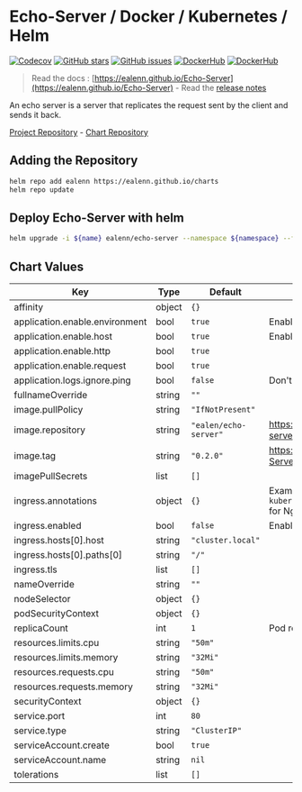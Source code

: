 # Echo-Server / Docker / Kubernetes / Helm

[![Codecov](https://img.shields.io/codecov/c/github/ealenn/echo-server?style=for-the-badge&logo=codecov)](https://codecov.io/gh/Ealenn/Echo-Server)
[![GitHub stars](https://img.shields.io/github/stars/Ealenn/Echo-Server?style=for-the-badge&logo=github)](https://github.com/Ealenn/Echo-Server/stargazers)
[![GitHub issues](https://img.shields.io/github/issues/Ealenn/Echo-Server?style=for-the-badge&logo=github)](https://github.com/Ealenn/Echo-Server/issues)
[![DockerHub](https://img.shields.io/docker/pulls/ealen/echo-server.svg?style=for-the-badge&logo=docker)](https://hub.docker.com/repository/docker/ealen/echo-server)
[![DockerHub](https://img.shields.io/badge/SIZE-%3C%2013%20MB-1488C6?style=for-the-badge&logo=docker)](https://hub.docker.com/repository/docker/ealen/echo-server)

> Read the docs : [https://ealenn.github.io/Echo-Server](https://ealenn.github.io/Echo-Server) - Read the [release notes](https://github.com/Ealenn/Echo-Server/releases)

An echo server is a server that replicates the request sent by the client and sends it back.

[Project Repository](https://github.com/Ealenn/Echo-Server) - [Chart Repository](https://github.com/Ealenn/charts)

## Adding the Repository

```bash
helm repo add ealenn https://ealenn.github.io/charts
helm repo update
```

## Deploy Echo-Server with helm

```bash
helm upgrade -i ${name} ealenn/echo-server --namespace ${namespace} --force
```

## Chart Values

| Key | Type | Default | Description |
|-----|------|---------|-------------|
| affinity | object | `{}` |  |
| application.enable.environment | bool | `true` | Enable environment in response |
| application.enable.host | bool | `true` | Enable request in response |
| application.enable.http | bool | `true` |  |
| application.enable.request | bool | `true` |  |
| application.logs.ignore.ping | bool | `false` | Don't log ping request on route `/ping` |
| fullnameOverride | string | `""` |  |
| image.pullPolicy | string | `"IfNotPresent"` |  |
| image.repository | string | `"ealen/echo-server"` | https://hub.docker.com/r/ealen/echo-server |
| image.tag | string | `"0.2.0"` | https://github.com/Ealenn/Echo-Server/releases |
| imagePullSecrets | list | `[]` |  |
| ingress.annotations | object | `{}` | Example `kubernetes.io/ingress.class: nginx` for Nginx Ingress |
| ingress.enabled | bool | `false` | Enable ingress |
| ingress.hosts[0].host | string | `"cluster.local"` |  |
| ingress.hosts[0].paths[0] | string | `"/"` |  |
| ingress.tls | list | `[]` |  |
| nameOverride | string | `""` |  |
| nodeSelector | object | `{}` |  |
| podSecurityContext | object | `{}` |  |
| replicaCount | int | `1` | Pod replicas |
| resources.limits.cpu | string | `"50m"` |  |
| resources.limits.memory | string | `"32Mi"` |  |
| resources.requests.cpu | string | `"50m"` |  |
| resources.requests.memory | string | `"32Mi"` |  |
| securityContext | object | `{}` |  |
| service.port | int | `80` |  |
| service.type | string | `"ClusterIP"` |  |
| serviceAccount.create | bool | `true` |  |
| serviceAccount.name | string | `nil` |  |
| tolerations | list | `[]` |  |
